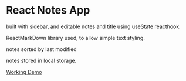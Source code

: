 # React Notes App

built with sidebar, and editable notes and title using useState reacthook.

ReactMarkDown library used, to allow simple text styling.

notes sorted by last modified

notes stored in local storage.

[Working Demo](https://lucasgriffindev.github.io/react-notes-app/)
